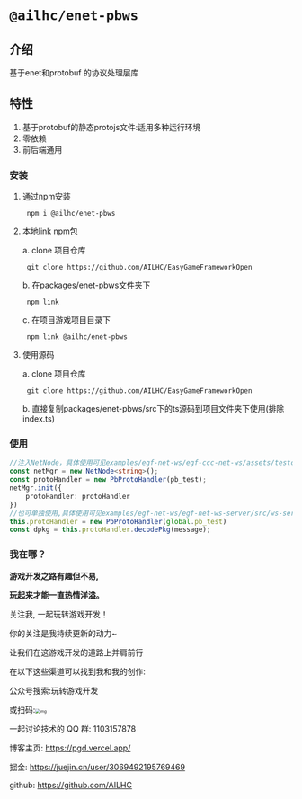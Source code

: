 # `@ailhc/enet-pbws`
## 介绍
基于enet和protobuf 的协议处理层库

## 特性

1. 基于protobuf的静态protojs文件:适用多种运行环境
2. 零依赖
3. 前后端通用

### 安装
1. 通过npm安装
	
    	npm i @ailhc/enet-pbws   
2. 本地link npm包
	
    a. clone 项目仓库
    
        git clone https://github.com/AILHC/EasyGameFrameworkOpen
        
    b. 在packages/enet-pbws文件夹下 

    	npm link
    
    c. 在项目游戏项目目录下 
    	
        npm link @ailhc/enet-pbws    
3. 使用源码
	
    a. clone 项目仓库
    
        git clone https://github.com/AILHC/EasyGameFrameworkOpen
    b. 直接复制packages/enet-pbws/src下的ts源码到项目文件夹下使用(排除index.ts)
### 使用

```ts
//注入NetNode，具体使用可见examples/egf-net-ws/egf-ccc-net-ws/assets/testcases/protobuf-test
const netMgr = new NetNode<string>();
const protoHandler = new PbProtoHandler(pb_test);
netMgr.init({
    protoHandler: protoHandler
})
//也可单独使用,具体使用可见examples/egf-net-ws/egf-net-ws-server/src/ws-server.ts
this.protoHandler = new PbProtoHandler(global.pb_test)
const dpkg = this.protoHandler.decodePkg(message);
```

### 我在哪？

**游戏开发之路有趣但不易,**

**玩起来才能一直热情洋溢。**

关注我, 一起玩转游戏开发！

你的关注是我持续更新的动力~

让我们在这游戏开发的道路上并肩前行

在以下这些渠道可以找到我和我的创作:

公众号搜索:玩转游戏开发

或扫码:<img src="https://p3-juejin.byteimg.com/tos-cn-i-k3u1fbpfcp/abd0c14c9c954e56af20adb71fa00da9~tplv-k3u1fbpfcp-zoom-1.image" alt="img" style="zoom:50%;" />



一起讨论技术的 QQ 群: 1103157878



博客主页: https://pgd.vercel.app/

掘金: https://juejin.cn/user/3069492195769469

github: https://github.com/AILHC